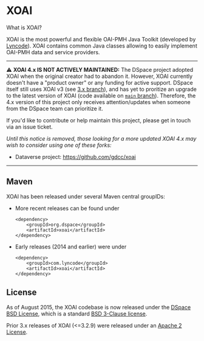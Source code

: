 # XOAI

What is XOAI?

XOAI is the most powerful and flexible OAI-PMH Java Toolkit (developed by [Lyncode](http://www.lyncode.com "Lyncode Web and Mobile development")). XOAI contains common Java classes allowing to easily 
implement OAI-PMH data and service providers.

--- 
:warning: **XOAI 4.x IS NOT ACTIVELY MAINTAINED:**  The DSpace project adopted XOAI when the original creator had to abandon it. However, XOAI currently doesn't have a "product owner" or any funding for active support. DSpace itself still uses XOAI v3 (see [3.x branch](https://github.com/DSpace/xoai/tree/3.x)), and has yet to proritize an upgrade to the latest version of XOAI (code available on [`main` branch](https://github.com/DSpace/xoai/tree/main)). Therefore, the 4.x version of this project only receives attention/updates when someone from the DSpace team can prioritize it.

If you'd like to contribute or help maintain this project, please get in touch via an issue ticket.

_Until this notice is removed, those looking for a more updated XOAI 4.x may wish to consider using one of these forks:_
* Dataverse project: https://github.com/gdcc/xoai
---

Maven
-----
XOAI has been released under several Maven central groupIDs:
* More recent releases can be found under
  ```
  <dependency>
      <groupId>org.dspace</groupId>
      <artifactId>xoai</artifactId>
  </dependency>
  ```
* Early releases (2014 and earlier) were under
  ```
  <dependency>
      <groupId>com.lyncode</groupId>
      <artifactId>xoai</artifactId>
  </dependency>
  ```


License
-------

As of August 2015, the XOAI codebase is now released under the [DSpace BSD License](https://raw.github.com/DSpace/DSpace/main/LICENSE), which is a standard [BSD 3-Clause license](https://opensource.org/licenses/BSD-3-Clause).

Prior 3.x releases of XOAI (<=3.2.9) were released under an [Apache 2 License](http://www.apache.org/licenses/LICENSE-2.0).

